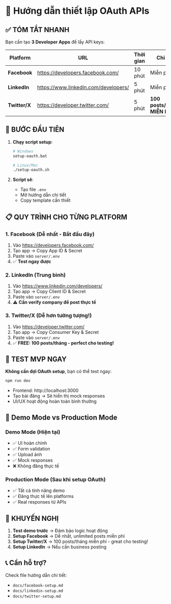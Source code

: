 # 🚀 Hướng dẫn thiết lập OAuth APIs

## ✅ **TÓM TẮT NHANH**

Bạn cần tạo **3 Developer Apps** để lấy API keys:

| Platform      | URL                                  | Thời gian | Chi phí                       |
| ------------- | ------------------------------------ | --------- | ----------------------------- |
| **Facebook**  | https://developers.facebook.com/     | 10 phút   | Miễn phí                      |
| **LinkedIn**  | https://www.linkedin.com/developers/ | 5 phút    | Miễn phí                      |
| **Twitter/X** | https://developer.twitter.com/       | 5 phút    | **100 posts/tháng MIỄN PHÍ!** |

## 🎯 **BƯỚC ĐẦU TIÊN**

1. **Chạy script setup**:

   ```bash
   # Windows
   setup-oauth.bat

   # Linux/Mac
   ./setup-oauth.sh
   ```

2. **Script sẽ**:
   - Tạo file `.env`
   - Mở hướng dẫn chi tiết
   - Copy template cần thiết

## 📋 **QUY TRÌNH CHO TỪNG PLATFORM**

### 1. Facebook (Dễ nhất - Bắt đầu đây)

1. Vào https://developers.facebook.com/
2. Tạo app → Copy App ID & Secret
3. Paste vào `server/.env`
4. ✅ **Test ngay được**

### 2. LinkedIn (Trung bình)

1. Vào https://www.linkedin.com/developers/
2. Tạo app → Copy Client ID & Secret
3. Paste vào `server/.env`
4. ⚠️ **Cần verify company để post thực tế**

### 3. Twitter/X (Dễ hơn tưởng tượng!)

1. Vào https://developer.twitter.com/
2. Tạo app → Copy Consumer Key & Secret
3. Paste vào `server/.env`
4. ✅ **FREE: 100 posts/tháng - perfect cho testing!**

## 🔧 **TEST MVP NGAY**

**Không cần đợi OAuth setup**, bạn có thể test ngay:

```bash
npm run dev
```

- Frontend: http://localhost:3000
- Tạo bài đăng → Sẽ hiển thị mock responses
- UI/UX hoạt động hoàn toàn bình thường

## 🎨 **Demo Mode vs Production Mode**

### Demo Mode (Hiện tại)

- ✅ UI hoàn chỉnh
- ✅ Form validation
- ✅ Upload ảnh
- ✅ Mock responses
- ❌ Không đăng thực tế

### Production Mode (Sau khi setup OAuth)

- ✅ Tất cả tính năng demo
- ✅ Đăng thực tế lên platforms
- ✅ Real responses từ APIs

## 🚀 **KHUYẾN NGHỊ**

1. **Test demo trước** → Đảm bảo logic hoạt động
2. **Setup Facebook** → Dễ nhất, unlimited posts miễn phí
3. **Setup Twitter/X** → 100 posts/tháng miễn phí - great cho testing!
4. **Setup LinkedIn** → Nếu cần business posting

## 📞 **Cần hỗ trợ?**

Check file hướng dẫn chi tiết:

- `docs/facebook-setup.md`
- `docs/linkedin-setup.md`
- `docs/twitter-setup.md`

